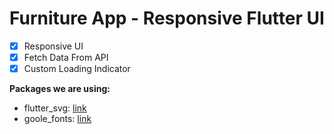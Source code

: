 # Furniture App - Responsive Flutter UI

- [x] Responsive UI
- [x] Fetch Data From API
- [x] Custom Loading Indicator

**Packages we are using:**

- flutter_svg: [link](https://pub.dev/packages/flutter_svg)
- goole_fonts: [link](https://pub.dev/packages/google_fonts)
